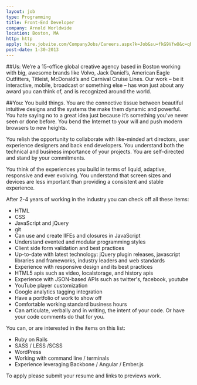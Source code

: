 ```yaml
---
layout: job
type: Programming
title: Front-End Developer
company: Arnold Worldwide
location: Boston, MA 
http: http
apply: hire.jobvite.com/CompanyJobs/Careers.aspx?k=Job&su=fkG9VfwO&c=qbd9Vfwc&j=oDDIWfwE&s=Workcreative.net
post-date: 1-30-2013
---
```


##Us:
We’re a 15-office global creative agency based in Boston working with big, awesome brands like Volvo, Jack Daniel’s, American Eagle Outfitters, Titleist, McDonald’s and Carnival Cruise Lines. Our work – be it interactive, mobile, broadcast or something else – has won just about any award you can think of, and is recognized around the world.
 
##You:
You build things. You are the connective tissue between beautiful intuitive designs and the systems the make them dynamic and powerful. You hate saying no to a great idea just because it’s something you’ve never seen or done before. You bend the Internet to your will and push modern browsers to new heights. 
 
You relish the opportunity to collaborate with like-minded art directors, user experience designers and back end developers. You understand both the technical and business importance of your projects. You are self-directed and stand by your commitments. 
 
You think of the experiences you build in terms of liquid, adaptive, responsive and ever evolving. You understand that screen sizes and devices are less important than providing a consistent and stable experience.
 
After 2-4 years of working in the industry you can check off all these items:

* HTML
* CSS
* JavaScript and jQuery
* git
* Can use and create IIFEs and closures in JavaScript
* Understand evented and modular programming styles
* Client side form validation and best practices
* Up-to-date with latest technology: jQuery plugin releases, javascript libraries and frameworks, industry leaders and web standards
* Experience with responsive design and its best practices
* HTML5 apis such as video, localstorage, and history apis
* Experience with JSON-based APIs such as twitter's, facebook, youtube
* YouTube player customization
* Google analytics tagging integration
* Have a portfolio of work to show off
* Comfortable working standard business hours
* Can articulate, verbally and in writing, the intent of your code. Or have your code comments do that for you. 

You can, or are interested in the items on this list:

* Ruby on Rails
* SASS / LESS /SCSS
* WordPress
* Working with command line / terminals
* Experience leveraging Backbone / Angular / Ember.js

To apply please submit your resume and links to previews work.
